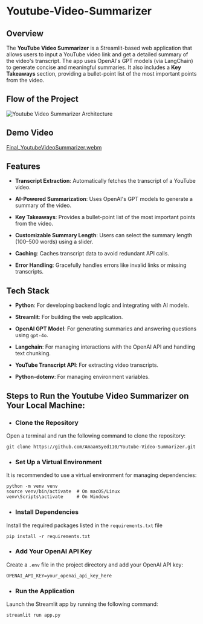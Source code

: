 # Youtube-Video-Summarizer

## Overview
The **YouTube Video Summarizer** is a Streamlit-based web application that allows users to input a YouTube video link and get a detailed summary of the video's transcript. The app uses OpenAI's GPT models (via LangChain) to generate concise and meaningful summaries. It also includes a **Key Takeaways** section, providing a bullet-point list of the most important points from the video.

## Flow of the Project
![Youtube Video Summarizer Architecture](https://github.com/user-attachments/assets/9d4109f2-0479-4fb9-a202-838ad8862cc2)


## Demo Video
[Final_YoutubeVideoSummarizer.webm](https://github.com/user-attachments/assets/7cd3654d-826b-4e61-b5f2-be64fff99d38)


## Features
- **Transcript Extraction**: Automatically fetches the transcript of a YouTube video.
  
- **AI-Powered Summarization**: Uses OpenAI's GPT models to generate a summary of the video.
  
- **Key Takeaways**: Provides a bullet-point list of the most important points from the video.
  
- **Customizable Summary Length**: Users can select the summary length (100–500 words) using a slider.

- **Caching**: Caches transcript data to avoid redundant API calls.

- **Error Handling**: Gracefully handles errors like invalid links or missing transcripts.

## Tech Stack
- **Python**: For developing backend logic and integrating with AI models.

- **Streamlit**: For building the web application.
  
- **OpenAI GPT Model**: For generating summaries and answering questions using ```gpt-4o```.
  
- **Langchain**: For managing interactions with the OpenAI API and handling text chunking.

- **YouTube Transcript API**: For extracting video transcripts.

- **Python-dotenv**: For managing environment variables.
  
  
## Steps to Run the **Youtube Video Summarizer** on Your Local Machine:
- ### Clone the Repository
Open a terminal and run the following command to clone the repository:

```
git clone https://github.com/AmaanSyed110/Youtube-Video-Summarizer.git
```
- ### Set Up a Virtual Environment
It is recommended to use a virtual environment for managing dependencies:

```
python -m venv venv
source venv/bin/activate  # On macOS/Linux
venv\Scripts\activate     # On Windows
```
- ### Install Dependencies
Install the required packages listed in the ```requirements.txt``` file
```
pip install -r requirements.txt
```
- ### Add Your OpenAI API Key
Create a ```.env``` file in the project directory and add your OpenAI API key:
```
OPENAI_API_KEY=your_openai_api_key_here
```
- ### Run the Application
Launch the Streamlit app by running the following command:
```
streamlit run app.py
```
